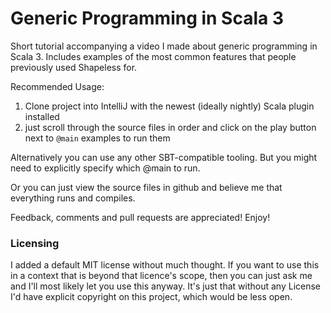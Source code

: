 # Generic Programming in Scala 3

Short tutorial accompanying a video I made about generic programming in Scala 3. 
Includes examples of the most common features that people previously used Shapeless for. 

Recommended Usage:

1. Clone project into IntelliJ with the newest (ideally nightly) Scala plugin installed
2. just scroll through the source files in order and click on the play button next to `@main` examples to run them

Alternatively you can use any other SBT-compatible tooling. But you might need to explicitly specify which @main to run. 

Or you can just view the source files in github and believe me that everything runs and compiles.

Feedback, comments and pull requests are appreciated! Enjoy!

### Licensing

I added a default MIT license without much thought. If you want to use this in a context that is beyond that licence's scope, then you can just ask me and I'll most likely let you use this anyway. It's just that without any License I'd have explicit copyright on this project, which would be less open.
